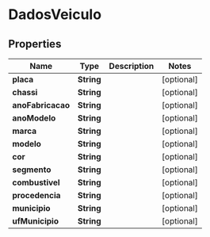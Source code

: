 

# DadosVeiculo

## Properties

Name | Type | Description | Notes
------------ | ------------- | ------------- | -------------
**placa** | **String** |  |  [optional]
**chassi** | **String** |  |  [optional]
**anoFabricacao** | **String** |  |  [optional]
**anoModelo** | **String** |  |  [optional]
**marca** | **String** |  |  [optional]
**modelo** | **String** |  |  [optional]
**cor** | **String** |  |  [optional]
**segmento** | **String** |  |  [optional]
**combustivel** | **String** |  |  [optional]
**procedencia** | **String** |  |  [optional]
**municipio** | **String** |  |  [optional]
**ufMunicipio** | **String** |  |  [optional]



